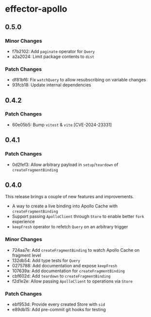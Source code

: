 # effector-apollo

## 0.5.0

### Minor Changes

- f7b2102: Add `paginate` operator for `Query`
- a2a2024: Limit package contents to `dist`

### Patch Changes

- df81bf6: Fix `watchQuery` to allow resubscribing on variable changes
- 93fcb18: Update internal dependencies

## 0.4.2

### Patch Changes

- 60e05b5: Bump `vitest` & `vite` [CVE-2024-23331]

## 0.4.1

### Patch Changes

- 0d2fef3: Allow arbitrary payload in `setup`/`teardown` of `createFragmentBinding`

## 0.4.0

This release brings a couple of new features and improvements.

- A way to create a live binding into Apollo Cache with `createFragmentBinding`
- Support passing `ApolloClient` through `Store` to enable better `fork` experience
- `keepFresh` operator to refetch `Query` on an arbitrary trigger

### Minor Changes

- 724aa7e: Add `createFragmentBinding` to watch Apollo Cache on fragment level
- 132db54: Add type tests for `Query`
- 0275788: Add documentation and expose `keepFresh`
- 107639a: Add documentation for `createFragmentBinding`
- cbf602d: Add `teardown` to `createFragmentBinding`
- f2d1e2e: Allow passing `ApolloClient` to operations via `Store`

### Patch Changes

- ebf953d: Provide every created Store with `sid`
- e89db15: Add pre-commit git hooks for testing
